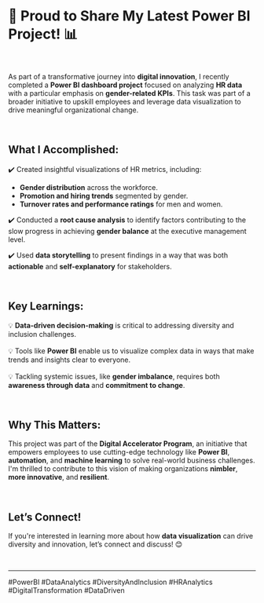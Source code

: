 # 🌟 Proud to Share My Latest Power BI Project! 📊  

<br>

As part of a transformative journey into **digital innovation**, I recently completed a **Power BI dashboard project** focused on analyzing **HR data** with a particular emphasis on **gender-related KPIs**. This task was part of a broader initiative to upskill employees and leverage data visualization to drive meaningful organizational change.  

<br>

## What I Accomplished:  
✔️ Created insightful visualizations of HR metrics, including:  
- **Gender distribution** across the workforce.<br>  
- **Promotion and hiring trends** segmented by gender.<br>  
- **Turnover rates and performance ratings** for men and women.<br>  

✔️ Conducted a **root cause analysis** to identify factors contributing to the slow progress in achieving **gender balance** at the executive management level.<br>  

✔️ Used **data storytelling** to present findings in a way that was both **actionable** and **self-explanatory** for stakeholders.<br>  

<br>

## Key Learnings:  
💡 **Data-driven decision-making** is critical to addressing diversity and inclusion challenges.<br>  
💡 Tools like **Power BI** enable us to visualize complex data in ways that make trends and insights clear to everyone.<br>  
💡 Tackling systemic issues, like **gender imbalance**, requires both **awareness through data** and **commitment to change**.<br>  

<br>

## Why This Matters:  
This project was part of the **Digital Accelerator Program**, an initiative that empowers employees to use cutting-edge technology like **Power BI**, **automation**, and **machine learning** to solve real-world business challenges. I'm thrilled to contribute to this vision of making organizations **nimbler**, **more innovative**, and **resilient**.<br>  

<br>

## Let’s Connect!  
If you're interested in learning more about how **data visualization** can drive diversity and innovation, let’s connect and discuss! 😊  

<br>

---

#PowerBI #DataAnalytics #DiversityAndInclusion #HRAnalytics #DigitalTransformation #DataDriven
